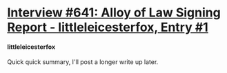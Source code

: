 # [Interview #641: Alloy of Law Signing Report - littleleicesterfox, Entry #1](https://www.theoryland.com/intvmain.php?i=641#1)

#### littleleicesterfox

Quick quick summary, I'll post a longer write up later.

